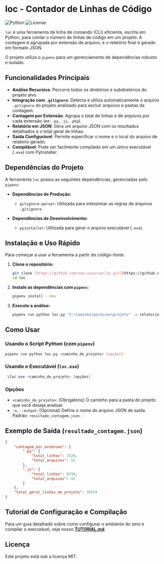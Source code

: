 # loc - Contador de Linhas de Código

![Python](https://img.shields.io/badge/Python-3.7%2B-blue.svg)
![License](https://img.shields.io/badge/License-MIT-green.svg)

`loc` é uma ferramenta de linha de comando (CLI) eficiente, escrita em Python, para contar o número de linhas de código em um projeto. A contagem é agrupada por extensão de arquivo, e o relatório final é gerado em formato JSON.

O projeto utiliza o `pipenv` para um gerenciamento de dependências robusto e isolado.

## Funcionalidades Principais

-   **Análise Recursiva**: Percorre todos os diretórios e subdiretórios do projeto alvo.
-   **Integração com `.gitignore`**: Detecta e utiliza automaticamente o arquivo `.gitignore` do projeto analisado para excluir arquivos e pastas da contagem.
-   **Contagem por Extensão**: Agrupa o total de linhas e de arquivos por cada extensão (ex: `.py`, `.js`, `.php`).
-   **Relatório em JSON**: Gera um arquivo JSON com os resultados detalhados e o total geral de linhas.
-   **Saída Configurável**: Permite especificar o nome e o local do arquivo de relatório gerado.
-   **Compilável**: Pode ser facilmente compilado em um único executável (`.exe`) com PyInstaller.

## Dependências do Projeto

A ferramenta `loc` possui as seguintes dependências, gerenciadas pelo `pipenv`:

-   **Dependências de Produção:**
    -   `gitignore-parser`: Utilizada para interpretar as regras de arquivos `.gitignore`.

-   **Dependências de Desenvolvimento:**
    -   `pyinstaller`: Utilizada para gerar o arquivo executável (`.exe`).

## Instalação e Uso Rápido

Para começar a usar a ferramenta a partir do código-fonte:

1.  **Clone o repositório:**
    ```bash
    git clone [https://github.com/seu-usuario/loc.git](https://github.com/seu-usuario/loc.git)
    cd loc
    ```

2.  **Instale as dependências com `pipenv`:**
    ```bash
    pipenv install --dev
    ```

3.  **Execute a análise:**
    ```bash
    pipenv run python loc.py "C:\caminho\para\seu\projeto" -o relatorio.json
    ```

## Como Usar

### Usando o Script Python (com `pipenv`)

```bash
pipenv run python loc.py <caminho_do_projeto> [opções]
```

### Usando o Executável (`loc.exe`)

```powershell
.\loc.exe <caminho_do_projeto> [opções]
```

### Opções

-   `<caminho_do_projeto>`: (Obrigatório) O caminho para a pasta do projeto que você deseja analisar.
-   `-o`, `--output`: (Opcional) Define o nome do arquivo JSON de saída. Padrão: `resultado_contagem.json`.

## Exemplo de Saída (`resultado_contagem.json`)

```json
{
    "contagem_por_extensao": {
        ".py": {
            "total_linhas": 1520,
            "total_arquivos": 15
        },
        ".js": {
            "total_linhas": 8734,
            "total_arquivos": 42
        }
    },
    "total_geral_linhas_do_projeto": 10254
}
```

## Tutorial de Configuração e Compilação

Para um guia detalhado sobre como configurar o ambiente do zero e compilar o executável, veja nosso **[TUTORIAL.md](TUTORIAL.md)**.

## Licença

Este projeto está sob a licença MIT.